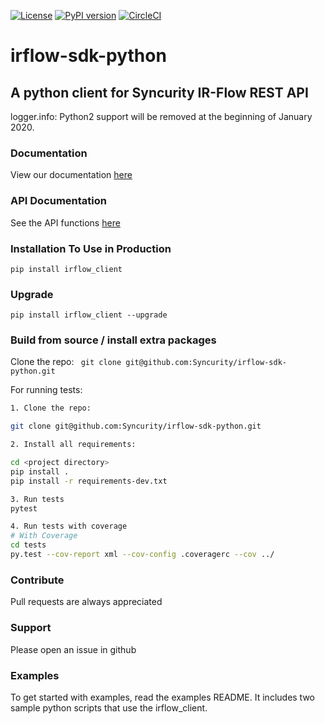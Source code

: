 [![License](https://img.shields.io/badge/License-Apache%202.0-blue.svg)](https://opensource.org/licenses/Apache-2.0)
[![PyPI version](https://badge.fury.io/py/irflow-client.svg)](https://badge.fury.io/py/irflow-client)
[![CircleCI](https://circleci.com/gh/Syncurity/irflow-sdk-python.svg?style=svg&circle-token=19e583ed7083a852759e89dfac9e744a2d854088)](https://circleci.com/gh/Syncurity/irflow-sdk-python)

# irflow-sdk-python

## A python client for Syncurity IR-Flow REST API

logger.info: Python2 support will be removed at the beginning of January 2020.

### Documentation
View our documentation [here](https://syncurity-irflow-sdk-python.readthedocs-hosted.com/en/latest/)

### API Documentation
See the API functions [here](https://syncurity-irflow-sdk-python.readthedocs-hosted.com/en/latest/class.html#class)

### Installation To Use in Production
`pip install irflow_client`


### Upgrade
`pip install irflow_client --upgrade`


### Build from source / install extra packages
Clone the repo:
` git clone git@github.com:Syncurity/irflow-sdk-python.git`  


For running tests:
```bash
1. Clone the repo:

git clone git@github.com:Syncurity/irflow-sdk-python.git 

2. Install all requirements:

cd <project directory>
pip install .
pip install -r requirements-dev.txt

3. Run tests
pytest

4. Run tests with coverage
# With Coverage
cd tests
py.test --cov-report xml --cov-config .coveragerc --cov ../
```

### Contribute
Pull requests are always appreciated

### Support
Please open an issue in github

### Examples
To get started with examples, read the examples README.
It includes two sample python scripts that use the irflow_client.

